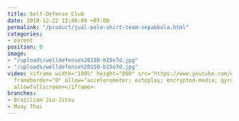 ```yaml
---
title: Self-Defense Club
date: 2018-12-22 12:46:00 +07:00
permalink: "/product/jual-polo-shirt-team-sepakbola.html"
categories:
- parent
position: 0
image:
- "/uploads/welldefense%20150-b15e7d.jpg"
- "/uploads/welldefense%20150-b15e7d.jpg"
video: <iframe width="100%" height="800" src="https://www.youtube.com/embed/MqvdZ7Fo_8Y"
  frameborder="0" allow="accelerometer; autoplay; encrypted-media; gyroscope; picture-in-picture"
  allowfullscreen></iframe>
branches:
- Brazilian Jiu-Jitsu
- Muay Thai
---
```


